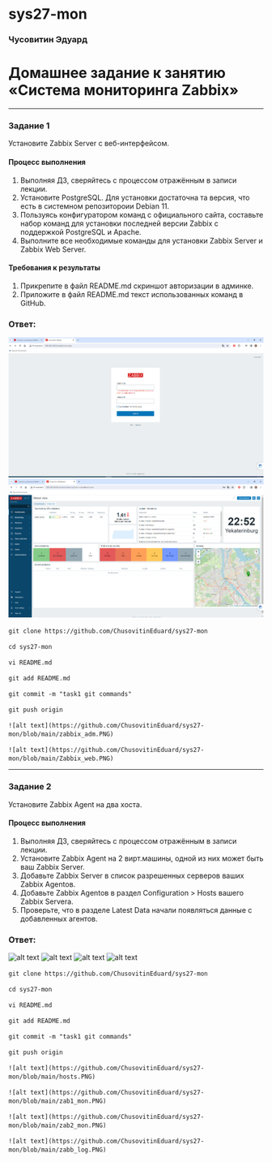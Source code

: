 # sys27-mon
 ### Чусовитин Эдуард
# Домашнее задание к занятию «Система мониторинга Zabbix»
---

### Задание 1 

Установите Zabbix Server с веб-интерфейсом.

#### Процесс выполнения
1. Выполняя ДЗ, сверяйтесь с процессом отражённым в записи лекции.
2. Установите PostgreSQL. Для установки достаточна та версия, что есть в системном репозитороии Debian 11.
3. Пользуясь конфигуратором команд с официального сайта, составьте набор команд для установки последней версии Zabbix с поддержкой PostgreSQL и Apache.
4. Выполните все необходимые команды для установки Zabbix Server и Zabbix Web Server.

#### Требования к результаты 
1. Прикрепите в файл README.md скриншот авторизации в админке.
2. Приложите в файл README.md текст использованных команд в GitHub.
### Ответ:
![alt text](https://github.com/ChusovitinEduard/sys27-mon/blob/main/zabbix_adm.PNG)
![alt text](https://github.com/ChusovitinEduard/sys27-mon/blob/main/Zabbix_web.PNG)

```git clone https://github.com/ChusovitinEduard/sys27-mon```

```cd sys27-mon```

```vi README.md```

```git add README.md```

```git commit -m "task1 git commands"```

```git push origin```

```![alt text](https://github.com/ChusovitinEduard/sys27-mon/blob/main/zabbix_adm.PNG)```

```![alt text](https://github.com/ChusovitinEduard/sys27-mon/blob/main/Zabbix_web.PNG)```

---

### Задание 2 

Установите Zabbix Agent на два хоста.

#### Процесс выполнения
1. Выполняя ДЗ, сверяйтесь с процессом отражённым в записи лекции.
2. Установите Zabbix Agent на 2 вирт.машины, одной из них может быть ваш Zabbix Server.
3. Добавьте Zabbix Server в список разрешенных серверов ваших Zabbix Agentов.
4. Добавьте Zabbix Agentов в раздел Configuration > Hosts вашего Zabbix Servera.
5. Проверьте, что в разделе Latest Data начали появляться данные с добавленных агентов.
 
### Ответ:
![alt text](https://github.com/ChusovitinEduard/sys27-mon/blob/main/hosts.PNG)
![alt text](https://github.com/ChusovitinEduard/sys27-mon/blob/main/zab1_mon.PNG)
![alt text](https://github.com/ChusovitinEduard/sys27-mon/blob/main/zab2_mon.PNG)
![alt text](https://github.com/ChusovitinEduard/sys27-mon/blob/main/zabb_log.PNG)

```git clone https://github.com/ChusovitinEduard/sys27-mon```

```cd sys27-mon```

```vi README.md```

```git add README.md```

```git commit -m "task1 git commands"```

```git push origin```

```![alt text](https://github.com/ChusovitinEduard/sys27-mon/blob/main/hosts.PNG)```

```![alt text](https://github.com/ChusovitinEduard/sys27-mon/blob/main/zab1_mon.PNG)```

```![alt text](https://github.com/ChusovitinEduard/sys27-mon/blob/main/zab2_mon.PNG)```

```![alt text](https://github.com/ChusovitinEduard/sys27-mon/blob/main/zabb_log.PNG)```


